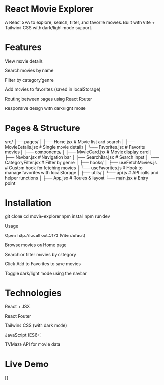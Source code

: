 # React Movie Explorer

A React SPA to explore, search, filter, and favorite movies. Built with Vite + Tailwind CSS with dark/light mode support.

# Features

View movie details

Search movies by name

Filter by category/genre

Add movies to favorites (saved in localStorage)

Routing between pages using React Router

Responsive design with dark/light mode

# Pages & Structure
src/
├── pages/
│   ├── Home.jsx             # Movie list and search
│   ├── MovieDetails.jsx     # Single movie details
│   └── Favorites.jsx        # Favorite movies
│
├── components/
│   ├── MovieCard.jsx        # Movie display card
│   ├── Navbar.jsx           # Navigation bar
│   ├── SearchBar.jsx        # Search input
│   └── CategoryFilter.jsx   # Filter by genre
│
├── hooks/
│   ├── useFetchMovies.js    # Custom hook for fetching movies
│   └── useFavorites.js      # Hook to manage favorites with localStorage
│
├── utils/
│   └── api.js               # API calls and helper functions
│
├── App.jsx                  # Routes & layout
└── main.jsx                 # Entry point

# Installation
git clone <repo-url>
cd movie-explorer
npm install
npm run dev

Usage

Open http://localhost:5173 (Vite default)

Browse movies on Home page

Search or filter movies by category

Click Add to Favorites to save movies

Toggle dark/light mode using the navbar

# Technologies

React + JSX

React Router

Tailwind CSS (with dark mode)

JavaScript (ES6+)

TVMaze API for movie data

 # Live Demo

[]